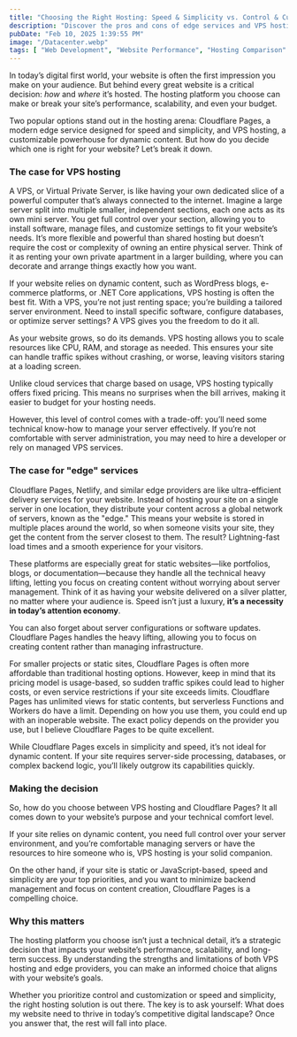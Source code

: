 ```yaml
---
title: "Choosing the Right Hosting: Speed & Simplicity vs. Control & Customization"
description: "Discover the pros and cons of edge services and VPS hosting to make the best choice for your website’s speed, scalability, and performance."
pubDate: "Feb 10, 2025 1:39:55 PM"
image: "/Datacenter.webp"
tags: [ "Web Development", "Website Performance", "Hosting Comparison" ]
---
```


In today’s digital first world, your website is often the first impression you make on your audience. But behind
every great website is a critical decision: _how_ and _where_ it’s hosted. The hosting platform you choose can make or
break your site’s performance, scalability, and even your budget.

Two popular options stand out in the hosting arena: Cloudflare Pages, a modern edge service designed for speed and
simplicity, and VPS hosting, a customizable powerhouse for dynamic content. But how do you decide which one is right for
your website? Let’s break it down.

### The case for VPS hosting

A VPS, or Virtual Private Server, is like having your own dedicated slice of a powerful computer that’s always connected
to the internet. Imagine a large server split into multiple smaller, independent sections, each one acts as its own
mini server. You get full control over your section, allowing you to install software, manage files, and customize
settings to fit your website’s needs. It’s more flexible and powerful than shared hosting but doesn’t require the cost
or complexity of owning an entire physical server. Think of it as renting your own private apartment in a larger
building, where you can decorate and arrange things exactly how you want.

If your website relies on dynamic content, such as WordPress blogs, e-commerce platforms, or .NET Core applications, VPS
hosting is often the best fit. With a VPS, you’re not just renting space; you’re building a tailored server environment.
Need to install specific software, configure databases, or optimize server settings? A VPS gives you the freedom to do
it all.

As your website grows, so do its demands. VPS hosting allows you to scale resources like CPU, RAM, and storage as
needed. This ensures your site can handle traffic spikes without crashing, or worse, leaving visitors staring at a
loading screen.

Unlike cloud services that charge based on usage, VPS hosting typically offers fixed pricing. This means no surprises
when the bill arrives, making it easier to budget for your hosting needs.

However, this level of control comes with a trade-off: you’ll need some technical know-how to manage your server
effectively. If you’re not comfortable with server administration, you may need to hire a developer or rely on managed
VPS services.

### The case for "edge" services

Cloudflare Pages, Netlify, and similar edge providers are like ultra-efficient delivery services for your website.
Instead of hosting your site on a single server in one location, they distribute your content across a global network of
servers, known as the "edge." This means your website is stored in multiple places around the world, so when someone
visits your site, they get the content from the server closest to them. The result? Lightning-fast load times and a
smooth experience for your visitors.

These platforms are especially great for static websites—like portfolios, blogs, or documentation—because they handle
all the technical heavy lifting, letting you focus on creating content without worrying about server management. Think
of it as having your website delivered on a silver platter, no matter where your audience is. Speed isn’t just a luxury,
**it’s a necessity in today’s attention economy**.

You can also forget about server configurations or software updates. Cloudflare Pages handles the heavy lifting,
allowing you to focus on creating content rather than managing infrastructure.

For smaller projects or static sites, Cloudflare Pages is often more affordable than traditional hosting options.
However, keep in mind that its pricing model is usage-based, so sudden traffic spikes could lead to higher costs, or
even service restrictions if your site exceeds limits. Cloudflare Pages has unlimited views for static contents, but
serverless Functions and Workers do have a limit. Depending on how you use them, you could end up with an inoperable
website. The exact policy depends on the provider you use, but I believe Cloudflare Pages to be quite excellent.

While Cloudflare Pages excels in simplicity and speed, it’s not ideal for dynamic content. If your site requires
server-side processing, databases, or complex backend logic, you’ll likely outgrow its capabilities quickly.

### Making the decision

So, how do you choose between VPS hosting and Cloudflare Pages? It all comes down to your website’s purpose and your
technical comfort level.

If your site relies on dynamic content, you need full control over your server environment, and you’re comfortable
managing servers or have the resources to hire someone who is, VPS hosting is your solid companion.

On the other hand, if your site is static or JavaScript-based, speed and simplicity are your top priorities, and you
want to minimize backend management and focus on content creation, Cloudflare Pages is a compelling choice.

### Why this matters

The hosting platform you choose isn’t just a technical detail, it’s a strategic decision that impacts your website’s
performance, scalability, and long-term success. By understanding the strengths and limitations of both VPS hosting and
edge providers, you can make an informed choice that aligns with your website’s goals.

Whether you prioritize control and customization or speed and simplicity, the right hosting solution is out there. The
key is to ask yourself: What does my website need to thrive in today’s competitive digital landscape? Once you answer
that, the rest will fall into place.